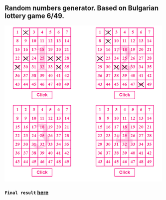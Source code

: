 ## Random numbers generator. Based on Bulgarian lottery game 6/49.

<img src="img/Numbers.PNG" width="600" height="500">

### `Final result` <a href="https://lottery-numbers-generator.surge.sh/" target="_blank">here</a>
